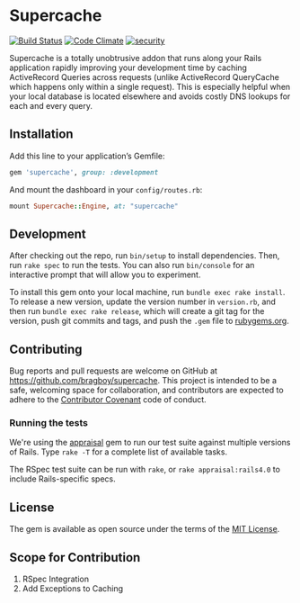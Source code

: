 # Supercache

[![Build Status](https://travis-ci.org/bragboy/supercache.svg?branch=master)](https://travis-ci.org/bragboy/supercache)
[![Code Climate](https://codeclimate.com/github/bragboy/supercache/badges/gpa.svg)](https://codeclimate.com/github/bragboy/supercache)
[![security](https://hakiri.io/github/bragboy/supercache/master.svg)](https://hakiri.io/github/bragboy/supercache/master)

Supercache is a totally unobtrusive addon that runs along your Rails application rapidly improving your development time by caching ActiveRecord Queries across requests (unlike ActiveRecord QueryCache which happens only within a single request). This is especially helpful when your local database is located elsewhere and avoids costly DNS lookups for each and every query.

## Installation

Add this line to your application’s Gemfile:

```ruby
gem 'supercache', group: :development
```

And mount the dashboard in your `config/routes.rb`:

```ruby
mount Supercache::Engine, at: "supercache"
```

## Development

After checking out the repo, run `bin/setup` to install dependencies. Then, run `rake spec` to run the tests. You can also run `bin/console` for an interactive prompt that will allow you to experiment.

To install this gem onto your local machine, run `bundle exec rake install`. To release a new version, update the version number in `version.rb`, and then run `bundle exec rake release`, which will create a git tag for the version, push git commits and tags, and push the `.gem` file to [rubygems.org](https://rubygems.org).

## Contributing

Bug reports and pull requests are welcome on GitHub at https://github.com/bragboy/supercache. This project is intended to be a safe, welcoming space for collaboration, and contributors are expected to adhere to the [Contributor Covenant](http://contributor-covenant.org) code of conduct.

### Running the tests

We're using the
[appraisal](https://github.com/thoughtbot/appraisal) gem to run our test
suite against multiple versions of Rails. Type `rake -T` for a complete list of
available tasks.

The RSpec test suite can be run with `rake`, or
`rake appraisal:rails4.0` to include Rails-specific specs.


## License

The gem is available as open source under the terms of the [MIT License](http://opensource.org/licenses/MIT).

## Scope for Contribution

1. RSpec Integration
2. Add Exceptions to Caching
